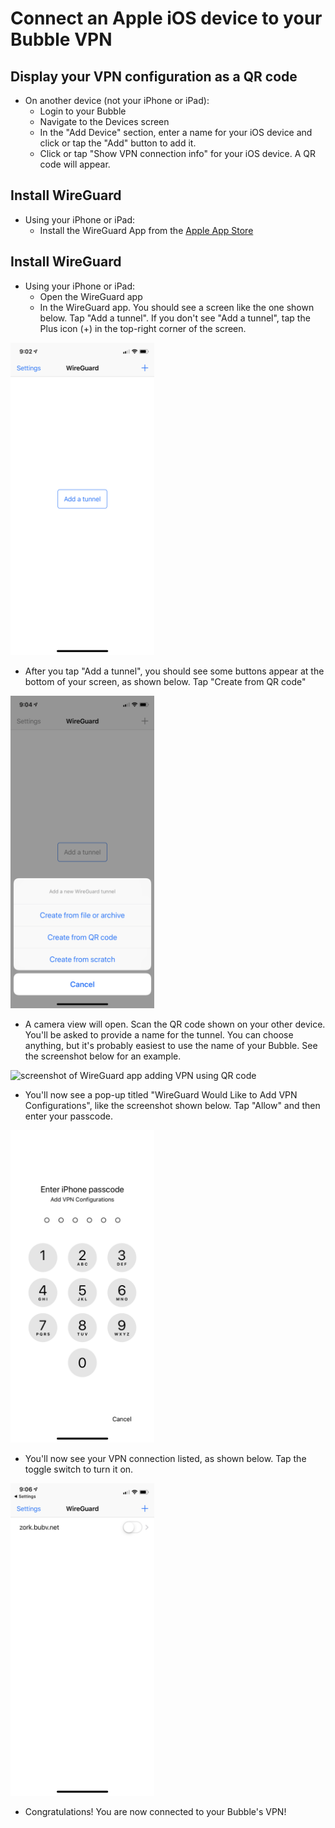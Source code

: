 # Connect an Apple iOS device to your Bubble VPN

## Display your VPN configuration as a QR code
* On another device (not your iPhone or iPad):
   * Login to your Bubble
   * Navigate to the Devices screen
   * In the "Add Device" section, enter a name for your iOS device and click or tap the "Add" button to add it.
   * Click or tap "Show VPN connection info" for your iOS device. A QR code will appear.

## Install WireGuard
* Using your iPhone or iPad:
   * Install the WireGuard App from the [Apple App Store](https://apps.apple.com/us/app/wireguard/id1441195209)

## Install WireGuard
* Using your iPhone or iPad:
   * Open the WireGuard app
   * In the WireGuard app. You should see a screen like the one shown below. Tap "Add a tunnel". If you don't see "Add a tunnel", tap the Plus icon (+) in the top-right corner of the screen.

 <img src="ios_screenshots/01_wireguard_start.png" alt="screenshot of WireGuard app with no VPNs yet configured" height="500"/>

   * After you tap "Add a tunnel", you should see some buttons appear at the bottom of your screen, as shown below. Tap "Create from QR code"

 <img src="ios_screenshots/02_wireguard_add_tunnel.png" alt="screenshot of WireGuard app with no VPNs yet configured" height="500"/>
 
   * A camera view will open. Scan the QR code shown on your other device. You'll be asked to provide a name for the tunnel. You can choose anything, but it's probably easiest to use the name of your Bubble. See the screenshot below for an example.

 <img src="ios_screenshots/03_set_vpn_name.png" alt="screenshot of WireGuard app adding VPN using QR code" height="500"/>
 
   * You'll now see a pop-up titled "WireGuard Would Like to Add VPN Configurations", like the screenshot shown below. Tap "Allow" and then enter your passcode.

 <img src="ios_screenshots/04_allow_vpn_config.png" alt="screenshot of WireGuard app requesting permission to add a VPN" height="500"/>
 
   * You'll now see your VPN connection listed, as shown below. Tap the toggle switch to turn it on.

 <img src="ios_screenshots/05_vpn_successfully_added.png" alt="screenshot of WireGuard app with a new VPN defined" height="500"/>
 
   * Congratulations! You are now connected to your Bubble's VPN!
